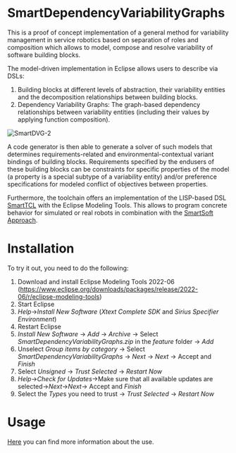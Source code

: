 # SmartDependencyVariabilityGraphs
This is a proof of concept implementation of a general method for variability management in service robotics based on separation of roles and composition which allows to model, compose and resolve variability of software building blocks.

The model-driven implementation in Eclipse allows users to describe via DSLs: 
1) Building blocks at different levels of abstraction, their variability entities and the decomposition relationships between building blocks.
2) Dependency Variability Graphs: The graph-based dependency relationships between variability entities (including their values by applying function composition).

![SmartDVG-2](https://user-images.githubusercontent.com/95618174/184313669-f6b2ac7e-745f-457a-bbca-5f195e153078.png)

A code generator is then able to generate a solver of such models that determines requirements-related and environmental-contextual variant bindings of building blocks. Requirements specified by the endusers of these building blocks can be constraints for specific properties of the model (a property is a special subtype of a variability entity) and/or preference specifications for modeled conflict of objectives between properties.

Furthermore, the toolchain offers an implementation of the LISP-based DSL [SmartTCL](https://wiki.servicerobotik-ulm.de/about-smartsoft:robotic-behavior:smarttcl) with the Eclipse Modeling Tools. This allows to program concrete behavior for simulated or real robots in combination with the [SmartSoft Approach](https://wiki.servicerobotik-ulm.de/about-smartsoft:approach). 

# Installation
To try it out, you need to do the following:
1) Download and install Eclipse Modeling Tools 2022-06 (https://www.eclipse.org/downloads/packages/release/2022-06/r/eclipse-modeling-tools)
2) Start Eclipse
3) *Help*->*Install New Software* (*Xtext Complete SDK* and *Sirius Specifier Environment*)
4) Restart Eclipse
5) *Install New Software* -> *Add* -> *Archive* -> Select *SmartDependencyVariabilityGraphs.zip* in the *feature* folder -> *Add*
6) Unselect *Group items by category* -> Select *SmartDependencyVariabilityGraphs* -> *Next* -> *Next* -> Accept and *Finish*
7) Select *Unsigned* -> *Trust Selected* -> *Restart Now*
8) *Help*->*Check for Updates*->Make sure that all available updates are selected->*Next*->*Next*-> Accept and *Finish*
9) Select the *Type*s you need to trust -> *Trust Selected* -> *Restart Now*

# Usage
[Here](https://wiki.servicerobotik-ulm.de/sdvg:smartdependencyvariabilitygraphs) you can find more information about the use. 
